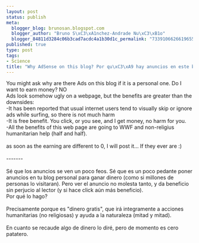 ```yaml
--- 
layout: post
status: publish
meta: 
  blogger_blog: brunosan.blogspot.com
  blogger_author: "Bruno S\xC3\xA1nchez-Andrade Nu\xC3\xB1o"
  blogger_84811d3284c06b3cad7acdc4a1b30d1c_permalink: "7339106626619655900"
published: true
type: post
tags: 
- Science
title: "Why AdSense on this blog? Por qu\xC3\xA9 hay anuncios en este blog?"
---
```

You might ask why are there Ads on this blog if it is a personal one. Do I want to earn money? NO<br />Ads look somehow ugly on a webpage, but the benefits are greater than the downsides:<br />-It has been reported that usual internet users tend to visually skip or ignore ads while surfing, so there is not much harm<br />-It is free benefit. You click, or you see, and I get money, no harm for you.<br />-All the benefits of this web page are going to WWF and non-religius humanitarian help (half and half).<br /><br />as soon as the earning are different to 0, I will post it... If they ever are :)<br /><br />-------<br /><br />Sé que los anuncios se ven un poco feos. Sé que es un poco pedante poner anuncios en tu blog personal para ganar dinero (como si millones de personas lo visitaran). Pero ver el anuncio no molesta tanto, y da beneficio sin perjucio al lector (y si hace click aún más beneficio).<br />Por qué lo hago?<br /><br />Precisamente porque es "dinero gratis", que irá integramente a acciones humanitarias (no religiosas) y ayuda a la naturaleza (mitad y mitad).<br /><br />En cuanto se recaude algo de dinero lo diré, pero de momento es cero patatero.
